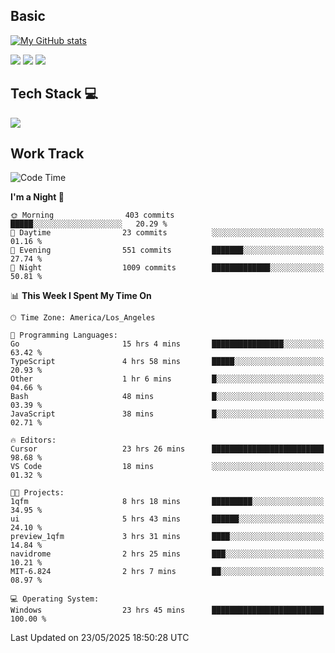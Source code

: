 ## Basic
 
[![My GitHub stats](https://github-readme-stats.vercel.app/api?username=Zzhihon&show_icons=true&theme=purple)](https://github.com/Zzhihon)
 
 [![](https://img.shields.io/badge/website-4493f8?style=for-the-badge&logo=About.me&logoColor=purple)](https://tatakal.com/)
 [![](https://img.shields.io/badge/RSS-4493f8?style=for-the-badge&logo=rss&logoColor=purple)](https://tatakal.com/feed/)
 [![](https://img.shields.io/badge/Email-4493f8?style=for-the-badge&logo=gmail&logoColor=purple)](mailto:bt1q@tatakal.com)

## Tech Stack 💻

<a href="https://skillicons.dev">
  <img src="https://skillicons.dev/icons?i=py,html,css,javascript,bash,java,vue,go,nodejs,cpp" />
</a>

</br>

## Work Track

<!--START_SECTION:waka-->
![Code Time](http://img.shields.io/badge/Code%20Time-288%20hrs%201%20min-blue)

**I'm a Night 🦉** 

```text
🌞 Morning                403 commits         █████░░░░░░░░░░░░░░░░░░░░   20.29 % 
🌆 Daytime                23 commits          ░░░░░░░░░░░░░░░░░░░░░░░░░   01.16 % 
🌃 Evening                551 commits         ███████░░░░░░░░░░░░░░░░░░   27.74 % 
🌙 Night                  1009 commits        █████████████░░░░░░░░░░░░   50.81 % 
```


📊 **This Week I Spent My Time On** 

```text
🕑︎ Time Zone: America/Los_Angeles

💬 Programming Languages: 
Go                       15 hrs 4 mins       ████████████████░░░░░░░░░   63.42 % 
TypeScript               4 hrs 58 mins       █████░░░░░░░░░░░░░░░░░░░░   20.93 % 
Other                    1 hr 6 mins         █░░░░░░░░░░░░░░░░░░░░░░░░   04.66 % 
Bash                     48 mins             █░░░░░░░░░░░░░░░░░░░░░░░░   03.39 % 
JavaScript               38 mins             █░░░░░░░░░░░░░░░░░░░░░░░░   02.71 % 

🔥 Editors: 
Cursor                   23 hrs 26 mins      █████████████████████████   98.68 % 
VS Code                  18 mins             ░░░░░░░░░░░░░░░░░░░░░░░░░   01.32 % 

🐱‍💻 Projects: 
1qfm                     8 hrs 18 mins       █████████░░░░░░░░░░░░░░░░   34.95 % 
ui                       5 hrs 43 mins       ██████░░░░░░░░░░░░░░░░░░░   24.10 % 
preview_1qfm             3 hrs 31 mins       ████░░░░░░░░░░░░░░░░░░░░░   14.84 % 
navidrome                2 hrs 25 mins       ███░░░░░░░░░░░░░░░░░░░░░░   10.21 % 
MIT-6.824                2 hrs 7 mins        ██░░░░░░░░░░░░░░░░░░░░░░░   08.97 % 

💻 Operating System: 
Windows                  23 hrs 45 mins      █████████████████████████   100.00 % 
```


 Last Updated on 23/05/2025 18:50:28 UTC
<!--END_SECTION:waka-->
